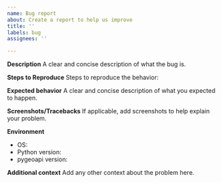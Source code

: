 ```yaml
---
name: Bug report
about: Create a report to help us improve
title: ''
labels: bug
assignees: ''

---
```


<!--

Please note that this Issue is subject to RFC4: https://pygeoapi.io/development/rfc/4

-->

**Description**
A clear and concise description of what the bug is.

**Steps to Reproduce**
Steps to reproduce the behavior:

**Expected behavior**
A clear and concise description of what you expected to happen.

**Screenshots/Tracebacks**
If applicable, add screenshots to help explain your problem.

**Environment**
 - OS:
 - Python version:
 - pygeoapi version:

**Additional context**
Add any other context about the problem here.

